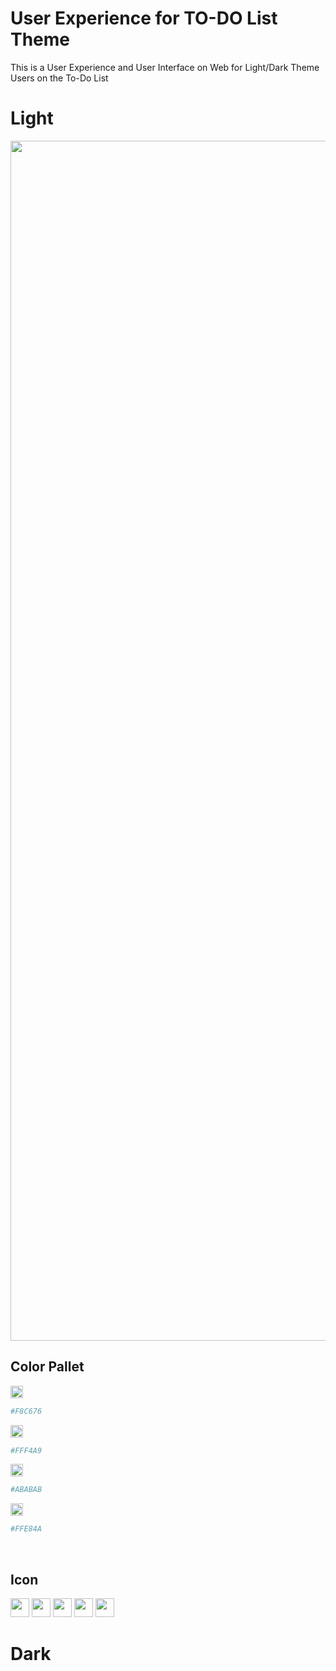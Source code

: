 # User Experience for TO-DO List Theme
<p>This is a User Experience and User Interface on Web for Light/Dark Theme Users on the To-Do List</p>

# Light<br>
<img src="https://github.com/Rick-mad-lab/Todolist/blob/UX/UI-Desktop/User%20Experience/Image/Screenshot%20from%202022-10-01%2018-53-27.png" width="1920">

<br>

## Color Pallet

<img src="https://www.colorhexa.com/f8c676.png" width="20" height="20" title="hover text">

```bash
#F8C676 
```
<img src="https://www.colorhexa.com/fff4a9.png" width="20" height="20" title="hover text">

```bash
#FFF4A9  
```
<img src="https://www.colorhexa.com/ababab.png" width="20" height="20" title="hover text">

```bash
#ABABAB
```
<img src="https://www.colorhexa.com/ffe84a.png" width="20" height="20" title="hover text">

```bash
#FFE84A 
```

<br>

## Icon
<img src="https://raw.githubusercontent.com/Rick-mad-lab/Todolist/UX/UI-Desktop/User%20Experience/LightIcons/Icon-Fill-all-done.png" width="30"> <img src="https://raw.githubusercontent.com/Rick-mad-lab/Todolist/UX/UI-Desktop/User%20Experience/LightIcons/Icon-Fill-plus-circle.png" width="30"> <img src="https://raw.githubusercontent.com/Rick-mad-lab/Todolist/UX/UI-Desktop/User%20Experience/LightIcons/Icon-Fill-trash-2.png" width="30"> <img src="https://raw.githubusercontent.com/Rick-mad-lab/Todolist/UX/UI-Desktop/User%20Experience/LightIcons/Mask.png" width="30"> <img src="https://raw.githubusercontent.com/Rick-mad-lab/Todolist/UX/UI-Desktop/User%20Experience/LightIcons/image 2.png" width="30"> 

# Dark

